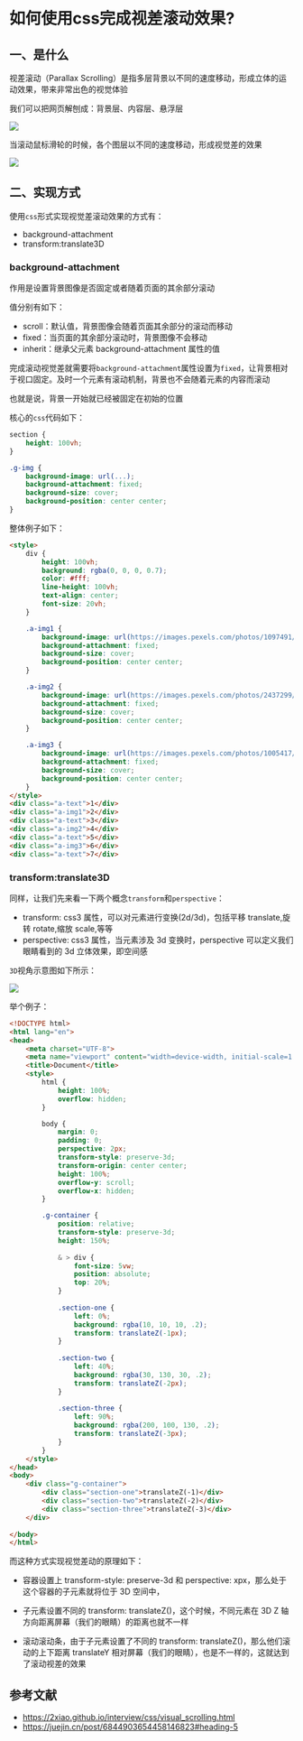 # 如何使用css完成视差滚动效果?

## 一、是什么

视差滚动（Parallax Scrolling）是指多层背景以不同的速度移动，形成立体的运动效果，带来非常出色的视觉体验

我们可以把网页解刨成：背景层、内容层、悬浮层

![](../../images/interview-css-1.png)

当滚动鼠标滑轮的时候，各个图层以不同的速度移动，形成视觉差的效果

![](../../images/interview-css-2.png)

## 二、实现方式

使用`css`形式实现视觉差滚动效果的方式有：

- background-attachment
- transform:translate3D

### background-attachment

作用是设置背景图像是否固定或者随着页面的其余部分滚动

值分别有如下：

- scroll：默认值，背景图像会随着页面其余部分的滚动而移动
- fixed：当页面的其余部分滚动时，背景图像不会移动
- inherit：继承父元素 background-attachment 属性的值

完成滚动视觉差就需要将`background-attachment`属性设置为`fixed`，让背景相对于视口固定。及时一个元素有滚动机制，背景也不会随着元素的内容而滚动

也就是说，背景一开始就已经被固定在初始的位置

核心的`css`代码如下：

```css
section {
	height: 100vh;
}

.g-img {
	background-image: url(...);
	background-attachment: fixed;
	background-size: cover;
	background-position: center center;
}
```

整体例子如下：

```html
<style>
	div {
		height: 100vh;
		background: rgba(0, 0, 0, 0.7);
		color: #fff;
		line-height: 100vh;
		text-align: center;
		font-size: 20vh;
	}

	.a-img1 {
		background-image: url(https://images.pexels.com/photos/1097491/pexels-photo-1097491.jpeg);
		background-attachment: fixed;
		background-size: cover;
		background-position: center center;
	}

	.a-img2 {
		background-image: url(https://images.pexels.com/photos/2437299/pexels-photo-2437299.jpeg);
		background-attachment: fixed;
		background-size: cover;
		background-position: center center;
	}

	.a-img3 {
		background-image: url(https://images.pexels.com/photos/1005417/pexels-photo-1005417.jpeg);
		background-attachment: fixed;
		background-size: cover;
		background-position: center center;
	}
</style>
<div class="a-text">1</div>
<div class="a-img1">2</div>
<div class="a-text">3</div>
<div class="a-img2">4</div>
<div class="a-text">5</div>
<div class="a-img3">6</div>
<div class="a-text">7</div>
```

### transform:translate3D

同样，让我们先来看一下两个概念`transform`和`perspective`：

- transform: css3 属性，可以对元素进行变换(2d/3d)，包括平移 translate,旋转 rotate,缩放 scale,等等
- perspective: css3 属性，当元素涉及 3d 变换时，perspective 可以定义我们眼睛看到的 3d 立体效果，即空间感

`3D`视角示意图如下所示：

![](../../image/interview-css-3.png)

举个例子：

```html
<!DOCTYPE html>
<html lang="en">
<head>
    <meta charset="UTF-8">
    <meta name="viewport" content="width=device-width, initial-scale=1.0">
    <title>Document</title>
    <style>
        html {
            height: 100%;
            overflow: hidden;
        }

        body {
            margin: 0;
            padding: 0;
            perspective: 2px;
            transform-style: preserve-3d;
            transform-origin: center center;
            height: 100%;
            overflow-y: scroll;
            overflow-x: hidden;
        }

        .g-container {
            position: relative;
            transform-style: preserve-3d;
            height: 150%;
            
            & > div {
                font-size: 5vw;  
                position: absolute;
                top: 20%;
            }
            
            .section-one {
                left: 0%;
                background: rgba(10, 10, 10, .2);
                transform: translateZ(-1px);
            }
            
            .section-two {
                left: 40%;
                background: rgba(30, 130, 30, .2);
                transform: translateZ(-2px);
            }
            
            .section-three {
                left: 90%;
                background: rgba(200, 100, 130, .2);
                transform: translateZ(-3px);
            }
        }
    </style>
</head>
<body>
    <div class="g-container">
        <div class="section-one">translateZ(-1)</div>
        <div class="section-two">translateZ(-2)</div>
        <div class="section-three">translateZ(-3)</div>
    </div>
    
</body>
</html>
```

而这种方式实现视觉差动的原理如下：

- 容器设置上 transform-style: preserve-3d 和 perspective: xpx，那么处于这个容器的子元素就将位于 3D 空间中，

- 子元素设置不同的 transform: translateZ()，这个时候，不同元素在 3D Z 轴方向距离屏幕（我们的眼睛）的距离也就不一样

- 滚动滚动条，由于子元素设置了不同的 transform: translateZ()，那么他们滚动的上下距离 translateY 相对屏幕（我们的眼睛），也是不一样的，这就达到了滚动视差的效果

## 参考文献

- https://2xiao.github.io/interview/css/visual_scrolling.html
- https://juejin.cn/post/6844903654458146823#heading-5